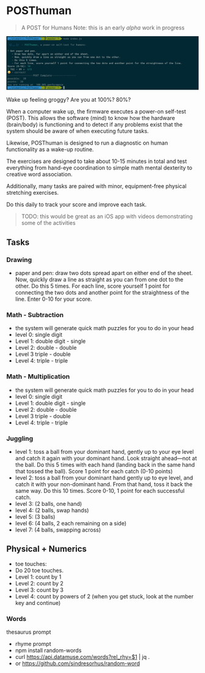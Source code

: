 # POSThuman
> A POST for Humans
> Note: this is an early *alpha* work in progress

![](docs/init.png)

Wake up feeling groggy? Are you at 100%? 80%?

When a computer wake up, the firmware executes a power-on self-test (POST). This allows the software (mind) to know how the hardware (brain/body) is functioning and to detect if any problems exist that the system should be aware of when executing future tasks.

Likewise, POSThuman is designed to run a diagnostic on human functionality as a wake-up routine.

The exercises are designed to take about 10-15 minutes in total and test everything from hand-eye coordination to simple math mental dexterity to creative word association.

Additionally, many tasks are paired with minor, equipment-free physical stretching exercises.

Do this daily to track your score and improve each task.

> TODO: this would be great as an iOS app with videos demonstrating some of the activities

## Tasks

### Drawing
- paper and pen: draw two dots spread apart on either end of the sheet. Now, quickly draw a line as straight as you can from one dot to the other. Do this 5 times. For each line, score yourself 1 point for connecting the two dots and another point for the straightness of the line. Enter 0-10 for your score.

### Math - Subtraction
- the system will generate quick math puzzles for you to do in your head
- level 0: single digit
- Level 1: double digit - single
- Level 2: double - double
- Level 3 triple - double
- Level 4:  triple - triple

### Math - Multiplication
- the system will generate quick math puzzles for you to do in your head
- level 0: single digit
- Level 1: double digit - single
- Level 2: double - double
- Level 3 triple - double
- Level 4:  triple - triple

### Juggling
- level 1: toss a ball from your dominant hand, gently up to your eye level and catch it again with your dominant hand. Look straight ahead—not at the ball. Do this 5 times with each hand (landing back in the same hand that tossed the ball). Score 1 point for each catch (0-10 points)
- level 2: toss a ball from your dominant hand gently up to eye level, and catch it with your non-dominant hand. From that hand, toss it back the same way. Do this 10 times. Score 0-10, 1 point for each successful catch.
- level 3: (2 balls, one hand)
- level 4: (2 balls, swap hands)
- level 5: (3 balls)
- level 6: (4 balls, 2 each remaining on a side)
- level 7: (4 balls, swapping across)

## Physical + Numerics
- toe touches:
- Do 20 toe touches.
- Level 1: count by 1
- Level 2: count by 2
- Level 3: count by 3
- Level 4: count by powers of 2 (when you get stuck, look at the number key and continue)

### Words
thesaurus prompt
- rhyme prompt
- npm install random-words
- curl https://api.datamuse.com/words?rel_rhy=$1 | jq .
- or https://github.com/sindresorhus/random-word